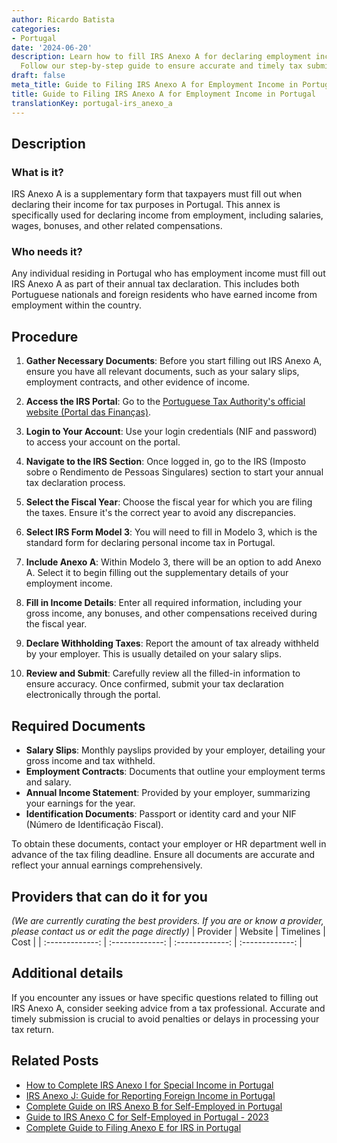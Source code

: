 ```yaml
---
author: Ricardo Batista
categories:
- Portugal
date: '2024-06-20'
description: Learn how to fill IRS Anexo A for declaring employment income in Portugal.
  Follow our step-by-step guide to ensure accurate and timely tax submissions.
draft: false
meta_title: Guide to Filing IRS Anexo A for Employment Income in Portugal
title: Guide to Filing IRS Anexo A for Employment Income in Portugal
translationKey: portugal-irs_anexo_a
---
```





## Description
### What is it?
IRS Anexo A is a supplementary form that taxpayers must fill out when declaring their income for tax purposes in Portugal. This annex is specifically used for declaring income from employment, including salaries, wages, bonuses, and other related compensations.

### Who needs it?
Any individual residing in Portugal who has employment income must fill out IRS Anexo A as part of their annual tax declaration. This includes both Portuguese nationals and foreign residents who have earned income from employment within the country.

## Procedure
1. **Gather Necessary Documents**: Before you start filling out IRS Anexo A, ensure you have all relevant documents, such as your salary slips, employment contracts, and other evidence of income.
   
2. **Access the IRS Portal**: Go to the [Portuguese Tax Authority's official website (Portal das Finanças)](https://www.portaldasfinancas.gov.pt).

3. **Login to Your Account**: Use your login credentials (NIF and password) to access your account on the portal.
   
4. **Navigate to the IRS Section**: Once logged in, go to the IRS (Imposto sobre o Rendimento de Pessoas Singulares) section to start your annual tax declaration process.
   
5. **Select the Fiscal Year**: Choose the fiscal year for which you are filing the taxes. Ensure it's the correct year to avoid any discrepancies.

6. **Select IRS Form Model 3**: You will need to fill in Modelo 3, which is the standard form for declaring personal income tax in Portugal.
   
7. **Include Anexo A**: Within Modelo 3, there will be an option to add Anexo A. Select it to begin filling out the supplementary details of your employment income.
   
8. **Fill in Income Details**: Enter all required information, including your gross income, any bonuses, and other compensations received during the fiscal year.
   
9. **Declare Withholding Taxes**: Report the amount of tax already withheld by your employer. This is usually detailed on your salary slips.
   
10. **Review and Submit**: Carefully review all the filled-in information to ensure accuracy. Once confirmed, submit your tax declaration electronically through the portal.

## Required Documents
- **Salary Slips**: Monthly payslips provided by your employer, detailing your gross income and tax withheld.
- **Employment Contracts**: Documents that outline your employment terms and salary.
- **Annual Income Statement**: Provided by your employer, summarizing your earnings for the year.
- **Identification Documents**: Passport or identity card and your NIF (Número de Identificação Fiscal).

To obtain these documents, contact your employer or HR department well in advance of the tax filing deadline. Ensure all documents are accurate and reflect your annual earnings comprehensively.

## Providers that can do it for you
_(We are currently curating the best providers. If you are or know a provider, please contact us or edit the page directly)_
| Provider        |     Website     |     Timelines    |       Cost      |
| :-------------: | :-------------: |  :-------------: | :-------------: |

## Additional details
If you encounter any issues or have specific questions related to filling out IRS Anexo A, consider seeking advice from a tax professional. Accurate and timely submission is crucial to avoid penalties or delays in processing your tax return.
## Related Posts

- [How to Complete IRS Anexo I for Special Income in Portugal](https://tramitit.com/guides/portugal/irs_anexo_i/)
- [IRS Anexo J: Guide for Reporting Foreign Income in Portugal](https://tramitit.com/guides/portugal/irs_anexo_j/)
- [Complete Guide on IRS Anexo B for Self-Employed in Portugal](https://tramitit.com/guides/portugal/irs_anexo_b/)
- [Guide to IRS Anexo C for Self-Employed in Portugal - 2023](https://tramitit.com/guides/portugal/irs_anexo_c/)
- [Complete Guide to Filing Anexo E for IRS in Portugal](https://tramitit.com/guides/portugal/irs_anexo_e/)